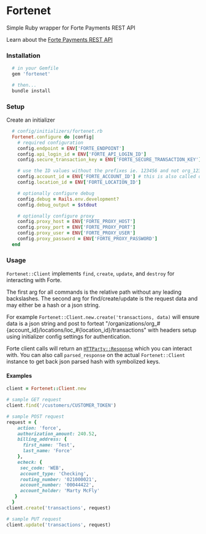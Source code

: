 # Fortenet

Simple Ruby wrapper for Forte Payments REST API

Learn about the [Forte Payments REST API](https://www.forte.net/devdocs/api_resources/forte_api_v3.htm)

### Installation
```ruby
  # in your Gemfile
  gem 'fortenet'

  # then...
  bundle install
```

### Setup
Create an initializer
```ruby
  # config/initializers/fortenet.rb
  Fortenet.configure do |config|
    # required configuration
    config.endpoint = ENV['FORTE_ENDPOINT']
    config.api_login_id = ENV['FORTE_API_LOGIN_ID']
    config.secure_transaction_key = ENV['FORTE_SECURE_TRANSACTION_KEY']

    # use the ID values without the prefixes ie. 123456 and not org_123456
    config.account_id = ENV['FORTE_ACCOUNT_ID'] # this is also called organization ID
    config.location_id = ENV['FORTE_LOCATION_ID']

    # optionally configure debug
    config.debug = Rails.env.development?
    config.debug_output = $stdout

    # optionally configure proxy
    config.proxy_host = ENV['FORTE_PROXY_HOST']
    config.proxy_port = ENV['FORTE_PROXY_PORT']
    config.proxy_user = ENV['FORTE_PROXY_USER']
    config.proxy_password = ENV['FORTE_PROXY_PASSWORD']
  end
```

### Usage

`Fortenet::Client` implements `find`, `create`, `update`, and `destroy` for interacting with Forte.

The first arg for all commands is the relative path without any leading backslashes. The second arg for find/create/update is the request data and may either be a hash or a json string.

For example `Fortenet::Client.new.create('transactions, data)` will ensure data is a json string and post to forteat "/organizations/org_#{account_id}/locations/loc_#{location_id}/transactions" with headers setup using initializer config settings for authentication.

Forte client calls will return an [`HTTParty::Response`](http://www.rubydoc.info/github/jnunemaker/httparty/HTTParty/Response) which you can interact with. You can also call `parsed_response` on the actual `Fortenet::Client` instance to get back json parsed hash with symbolized keys.

#### Examples

```ruby
client = Fortenet::Client.new

# sample GET request
client.find('/customers/CUSTOMER_TOKEN')

# sample POST request
request = {
    action: 'force',
    authorization_amount: 240.52,
    billing_address: {
      first_name: 'Test',
      last_name: 'Force'
    },
    echeck: {
     sec_code: 'WEB',
     account_type: 'Checking',
     routing_number: '021000021',
     account_number: '00044422',
     account_holder: 'Marty McFly'
   }
  }
client.create('transactions', request)

# sample PUT request
client.update('transactions', request)
```
